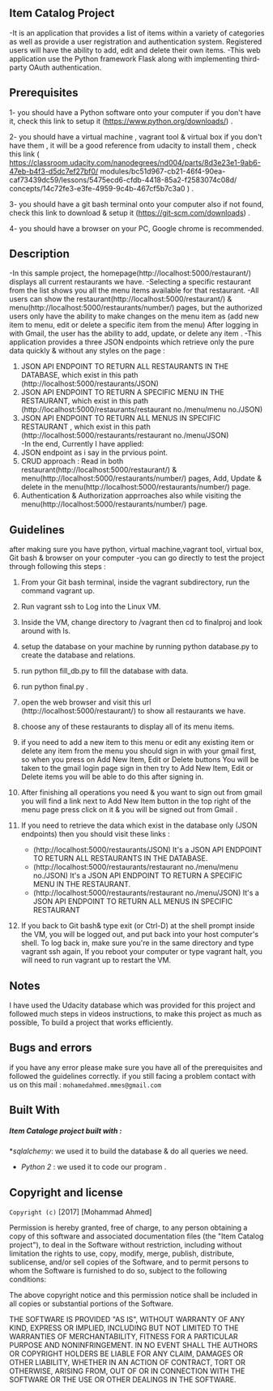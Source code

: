 Item Catalog Project  
---------------------
-It is an application that provides a list of items within a variety of categories as well as provide a user
registration and authentication system. Registered users will have the ability to add, edit and delete their own items.
-This web application use the Python framework Flask along with implementing third-party OAuth authentication.

Prerequisites
-------------
1- you should have a Python software onto your computer if you don't have it,
   check this link to setup it (https://www.python.org/downloads/) .

2- you should have a virtual machine , vagrant tool & virtual box if you don't have them ,
   it will be a good reference from udacity to install them ,
   check this link ( https://classroom.udacity.com/nanodegrees/nd004/parts/8d3e23e1-9ab6-47eb-b4f3-d5dc7ef27bf0/
                    modules/bc51d967-cb21-46f4-90ea-caf73439dc59/lessons/5475ecd6-cfdb-4418-85a2-f2583074c08d/
                    concepts/14c72fe3-e3fe-4959-9c4b-467cf5b7c3a0 ) .

3- you should have a git bash terminal onto your computer also if not found,
   check this link to download & setup it (https://git-scm.com/downloads) .

4- you should have a browser on your PC, Google chrome is recommended.

Description
-----------
-In this sample project, the homepage(http://localhost:5000/restaurant/) displays all current restaurants we have.
-Selecting a specific restaurant from the list shows you all the menu items available for that restaurant.
-All users can show the restaurant(http://localhost:5000/restaurant/) & menu(http://localhost:5000/restaurants/number/) pages,
 but the authorized users only have the ability to make changes on the menu item
 as (add new item to menu, edit or delete a specific item from the menu)
 After logging in with Gmail, the user has the ability to add, update, or delete any item . 
-This application provides a three JSON endpoints which retrieve only the pure data quickly & without any styles on the page : 
   1) JSON API ENDPOINT TO RETURN ALL RESTAURANTS IN THE DATABASE, which exist in this path (http://localhost:5000/restaurants/JSON)
   2) JSON API ENDPOINT TO RETURN A SPECIFIC MENU IN THE RESTAURANT, which exist in this 
      path (http://localhost:5000/restaurants/restaurant no./menu/menu no./JSON)  
   3) JSON API ENDPOINT TO RETURN ALL MENUS IN SPECIFIC RESTAURANT , which exist in this 
      path (http://localhost:5000/restaurants/restaurant no./menu/JSON)  
-In the end, Currently I have applied:
   1) JSON endpoint as i say in the prvious point.
   2) CRUD approach : Read in both restaurant(http://localhost:5000/restaurant/) & menu(http://localhost:5000/restaurants/number/) pages,
                      Add, Update & delete in the menu(http://localhost:5000/restaurants/number/) page.
   3) Authentication & Authorization apprroaches also while visiting the menu(http://localhost:5000/restaurants/number/) page.
       

Guidelines
----------
after making sure you have python, virtual machine,vagrant tool, virtual box, Git bash & browser on your computer 
-you can go directly to test the project through following this steps :
   1) From your Git bash terminal, inside the vagrant subdirectory, run the command vagrant up.
   2) Run vagrant ssh to Log into the Linux VM.
   3) Inside the VM, change directory to /vagrant then cd to finalproj and look around with ls.
   4) setup the database on your machine by running python database.py to create the database and relations.
   5) run python fill_db.py to fill the database with data.
   6) run python final.py .
   7) open the web browser and visit this url (http://localhost:5000/restaurant/) to show all restaurants we have. 
   8) choose any of these restaurants to display all of its menu items.
   9) if you need to add a new item to this menu or edit any existing item or delete any item from the menu you should 
      sign in with your gmail first, so when you press on Add New Item, Edit or Delete buttons
      You will be taken to the gmail login page sign in then try to Add New Item, Edit or Delete items you will be able to do
      this after signing in. 
   10) After finishing all operations you need & you want to sign out from gmail you will find a link next to Add New Item button
       in the top right of the menu page press click on it & you will be signed out from Gmail .
   11) If you need to retrieve the data which exist in the database only (JSON endpoints) then you should visit these links :
       - (http://localhost:5000/restaurants/JSON) It's a JSON API ENDPOINT TO RETURN ALL RESTAURANTS IN THE DATABASE.
       - (http://localhost:5000/restaurants/restaurant no./menu/menu no./JSON) It's a JSON API ENDPOINT TO RETURN A SPECIFIC MENU IN THE RESTAURANT. 
       - (http://localhost:5000/restaurants/restaurant no./menu/JSON) It's a JSON API ENDPOINT TO RETURN ALL MENUS IN SPECIFIC RESTAURANT     
 
   12) If you back to Git bash& type exit (or Ctrl-D) at the shell prompt inside the VM, you will be logged out, 
       and put back into your host computer's shell. To log back in,
       make sure you're in the same directory and type vagrant ssh again,
       If you reboot your computer or type vagrant halt, you will need to run vagrant up to restart the VM.


Notes
-----
I have used the Udacity database which was provided for this project and followed much steps in videos instructions,
to make this project as much as possible, To build a project that works efficiently. 

Bugs and errors
---------------
if you have any error please make sure you have all of the prerequisites and followed the
guidelines correctly. if you still facing a problem contact with us 
on this mail : `mohamedahmed.mmes@gmail.com `


Built With 
----------
##### Item Cataloge project built with :
*_sqlalchemy_: we used it to build the database & do all queries we need.
* _Python 2_ : we used it to code our program .
 

Copyright and license 
---------------------
`Copyright (c)` [2017] [Mohammad Ahmed]

Permission is hereby granted, free of charge, to any person obtaining a copy
of this software and associated documentation files (the "Item Catalog project"), 
to deal in the Software without restriction, including without limitation the rights
to use, copy, modify, merge, publish, distribute, sublicense, and/or sell
copies of the Software, and to permit persons to whom the Software is
furnished to do so, subject to the following conditions:

The above copyright notice and this permission notice shall be included in all
copies or substantial portions of the Software.

THE SOFTWARE IS PROVIDED "AS IS", WITHOUT WARRANTY OF ANY KIND, EXPRESS OR
IMPLIED, INCLUDING BUT NOT LIMITED TO THE WARRANTIES OF MERCHANTABILITY,
FITNESS FOR A PARTICULAR PURPOSE AND NONINFRINGEMENT. IN NO EVENT SHALL THE
AUTHORS OR COPYRIGHT HOLDERS BE LIABLE FOR ANY CLAIM, DAMAGES OR OTHER
LIABILITY, WHETHER IN AN ACTION OF CONTRACT, TORT OR OTHERWISE, ARISING FROM,
OUT OF OR IN CONNECTION WITH THE SOFTWARE OR THE USE OR OTHER DEALINGS IN THE
SOFTWARE.
